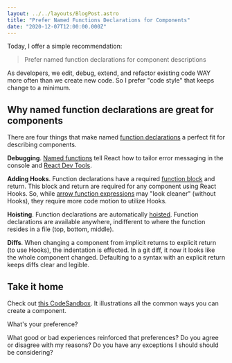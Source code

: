 ```yaml
---
layout: ../../layouts/BlogPost.astro
title: "Prefer Named Functions Declarations for Components"
date: "2020-12-07T12:00:00.000Z"
---
```


Today, I offer a simple recommendation:

> Prefer named function declarations for component descriptions

As developers, we edit, debug, extend, and refactor existing code WAY more often than we create new code. So I prefer "code style" that keeps change to a minimum.

## Why named function declarations are great for components

There are four things that make named [function declarations](https://developer.mozilla.org/en-US/docs/Web/JavaScript/Reference/Statements/function) a perfect fit for describing components.

**Debugging**. [Named functions](https://developer.mozilla.org/en-US/docs/Web/JavaScript/Reference/Global_Objects/Function/name) tell React how to tailor error messaging in the console and [React Dev Tools](https://chrome.google.com/webstore/detail/react-developer-tools/fmkadmapgofadopljbjfkapdkoienihi).

**Adding Hooks**. Function declarations have a required [function block](https://developer.mozilla.org/en-US/docs/Web/JavaScript/Reference/Statements/block) and return. This block and return are required for any component using React Hooks. So, while [arrow function expressions](https://developer.mozilla.org/en-US/docs/Web/JavaScript/Reference/Functions/Arrow_functions) may "look cleaner" (without Hooks), they require more code motion to utilize Hooks.

**Hoisting**. Function declarations are automatically [hoisted](https://developer.mozilla.org/en-US/docs/Glossary/Hoisting). Function declarations are available anywhere, indifferent to where the function resides in a file (top, bottom, middle).

**Diffs**. When changing a component from implicit returns to explicit return (to use Hooks), the indentation is effected. In a git diff, it now it looks like the whole component changed. Defaulting to a syntax with an explicit return keeps diffs clear and legible.

## Take it home

Check out [this CodeSandbox](https://codesandbox.io/s/lively-wind-00qws?file=/src/App.js). It illustrations all the common ways you can create a component.

What's your preference?

What good or bad experiences reinforced that preferences? Do you agree or disagree with my reasons? Do you have any exceptions I should should be considering?
